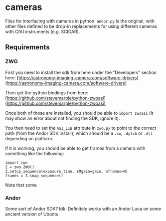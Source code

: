 # cameras

Files for interfacing with cameras in python. `andor.py` is the original, with other files defined to be drop-in replacements for using different cameras with CfAI instruments (e.g. SCIDAR).

## Requirements

### ZWO
First you need to install the sdk from here under the "Developers” section here: [https://astronomy-imaging-camera.com/software-drivers](https://astronomy-imaging-camera.com/software-drivers)

Then get the python bindings from here: [https://github.com/stevemarple/python-zwoasi](https://github.com/stevemarple/python-zwoasi)

Once both of those are installed, you should be able to `import zwoasi` (it may show an error about not finding the SDK, ignore it).

You then need to set the `ASI_LIB` attribute in `zwo.py` to point to the correct 
path (from the Andor SDK install), which should be a `.so`, `.dylib` or `.dll` depending on platform.

If it is working, you should be able to get frames from a camera with something like the following:
```
import zwo
Z = zwo.ZWO()
Z.setup_sequence(exposure_time, EMgain=gain, nframes=N)
frames = Z.snap_sequence()
```

Note that some 

### Andor
Some sort of Andor SDK? Idk. Definitely works with an Andor Luca on some ancient version of Ubuntu.
